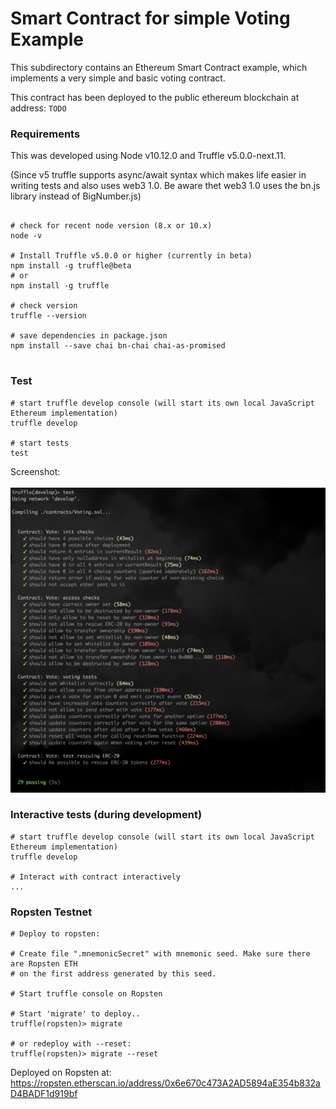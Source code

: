 # Smart Contract for simple Voting Example

This subdirectory contains an Ethereum Smart Contract example,
which implements a very simple and basic voting contract.

This contract has been deployed to the public ethereum blockchain
at address: `TODO`


### Requirements

This was developed using Node v10.12.0 and Truffle v5.0.0-next.11.

(Since v5 truffle supports async/await syntax which makes life easier
in writing tests and also uses web3 1.0. Be aware thet web3 1.0 uses
the bn.js library instead of BigNumber.js)


```

# check for recent node version (8.x or 10.x)
node -v

# Install Truffle v5.0.0 or higher (currently in beta)
npm install -g truffle@beta
# or
npm install -g truffle

# check version
truffle --version

# save dependencies in package.json
npm install --save chai bn-chai chai-as-promised


```


### Test

```
# start truffle develop console (will start its own local JavaScript Ethereum implementation)
truffle develop

# start tests
test
```

Screenshot:<br><br>
![Screenshot of passed tests](truffle_tests_20181016.png)



### Interactive tests (during development)

```
# start truffle develop console (will start its own local JavaScript Ethereum implementation)
truffle develop

# Interact with contract interactively
...
```


### Ropsten Testnet

```
# Deploy to ropsten:

# Create file ".mnemonicSecret" with mnemonic seed. Make sure there are Ropsten ETH
# on the first address generated by this seed.

# Start truffle console on Ropsten

# Start 'migrate' to deploy..
truffle(ropsten)> migrate

# or redeploy with --reset:
truffle(ropsten)> migrate --reset

```

Deployed on Ropsten at: https://ropsten.etherscan.io/address/0x6e670c473A2AD5894aE354b832aD4BADF1d919bf
